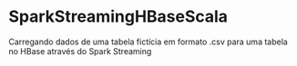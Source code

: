 # SparkStreamingHBaseScala
Carregando dados de uma tabela fictícia em formato .csv para uma tabela no HBase através do Spark Streaming
